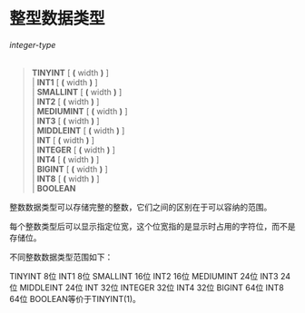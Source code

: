 # 整型数据类型

###### integer-type  
> **TINYINT** [ **(** width **)** ]  
| **INT1** [ **(** width **)** ]  
| **SMALLINT** [ **(** width **)** ]  
| **INT2** [ **(** width **)** ]  
| **MEDIUMINT** [ **(** width **)** ]  
| **INT3** [ **(** width **)** ]  
| **MIDDLEINT** [ **(** width **)** ]  
| **INT** [ **(** width **)** ]  
| **INTEGER** [ **(** width **)** ]  
| **INT4** [ **(** width **)** ]  
| **BIGINT** [ **(** width **)** ]  
| **INT8** [ **(** width **)** ]  
| **BOOLEAN**  

整数数据类型可以存储完整的整数，它们之间的区别在于可以容纳的范围。

每个整数类型后可以显示指定位宽，这个位宽指的是显示时占用的字符位，而不是存储位。

不同整数数据类型范围如下：

TINYINT	8位
INT1	8位
SMALLINT	16位
INT2	16位
MEDIUMINT	24位
INT3	24位
MIDDLEINT	24位
INT	32位
INTEGER	32位
INT4	32位
BIGINT	64位
INT8	64位
BOOLEAN等价于TINYINT(1)。